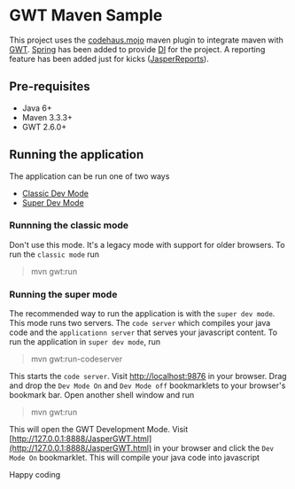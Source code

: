 # GWT Maven Sample
This project uses the [codehaus.mojo](https://gwt-maven-plugin.github.io/gwt-maven-plugin/) maven plugin to integrate maven with [GWT](http://www.gwtproject.org/). [Spring](http://spring.io/) has been added to provide [DI](https://en.wikipedia.org/wiki/Dependency_injection) for the project. A reporting feature has been added just for kicks ([JasperReports](http://community.jaspersoft.com/project/jasperreports-library)).

## Pre-requisites
- Java 6+
- Maven 3.3.3+
- GWT 2.6.0+

## Running the application
The application can be run one of two ways
- [Classic Dev Mode](http://www.gwtproject.org/doc/latest/DevGuideCompilingAndDebugging.html)
- [Super Dev Mode](http://www.gwtproject.org/articles/superdevmode.html)

### Runnning the classic mode
Don't use this mode. It's a legacy mode with support for older browsers. To run the `classic mode` run 
> mvn gwt:run

### Running the super mode
The recommended way to run the application is with the `super dev mode`. This mode runs two servers. The `code server` which compiles your java code and the `applicationn server` that serves your javascript content.
To run the application in `super dev mode`, run
> mvn gwt:run-codeserver

This starts the `code server`. Visit [http://localhost:9876](http://localhost:9876) in your browser. Drag and drop the `Dev Mode On` and `Dev Mode off` bookmarklets to your browser's bookmark bar.
Open another shell window and run
> mvn gwt:run

This will open the GWT Development Mode. Visit [http://127.0.0.1:8888/JasperGWT.html](http://127.0.0.1:8888/JasperGWT.html) in your browser and click the `Dev Mode On` bookmarklet. This will compile your java code into javascript

Happy coding
